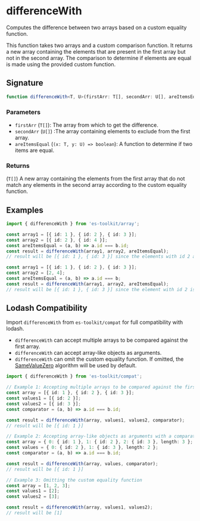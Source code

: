 # differenceWith

Computes the difference between two arrays based on a custom equality function.

This function takes two arrays and a custom comparison function. It returns a new array containing
the elements that are present in the first array but not in the second array. The comparison to determine
if elements are equal is made using the provided custom function.

## Signature

```typescript
function differenceWith<T, U>(firstArr: T[], secondArr: U[], areItemsEqual: (x: T, y: U) => boolean): T[];
```

### Parameters

- `firstArr` (`T[]`): The array from which to get the difference.
- `secondArr` (`U[]`) :The array containing elements to exclude from the first array.
- `areItemsEqual` (`(x: T, y: U) => boolean`): A function to determine if two items are equal.

### Returns

(`T[]`) A new array containing the elements from the first array that do not match any elements in the second array according to the custom equality function.

## Examples

```typescript
import { differenceWith } from 'es-toolkit/array';

const array1 = [{ id: 1 }, { id: 2 }, { id: 3 }];
const array2 = [{ id: 2 }, { id: 4 }];
const areItemsEqual = (a, b) => a.id === b.id;
const result = differenceWith(array1, array2, areItemsEqual);
// result will be [{ id: 1 }, { id: 3 }] since the elements with id 2 are considered equal and are excluded from the result.

const array1 = [{ id: 1 }, { id: 2 }, { id: 3 }];
const array2 = [2, 4];
const areItemsEqual = (a, b) => a.id === b;
const result = differenceWith(array1, array2, areItemsEqual);
// result will be [{ id: 1 }, { id: 3 }] since the element with id 2 is considered equal to the second array's element and is excluded from the result.
```

## Lodash Compatibility

Import `differenceWith` from `es-toolkit/compat` for full compatibility with lodash.

- `differenceWith` can accept multiple arrays to be compared against the first array.
- `differenceWith` can accept array-like objects as arguments.
- `differenceWith` can omit the custom equality function. If omitted, the [SameValueZero](https://tc39.es/ecma262/multipage/abstract-operations.html#sec-samevaluezero) algorithm will be used by default.

```typescript
import { differenceWith } from 'es-toolkit/compat';

// Example 1: Accepting multiple arrays to be compared against the first array with a comparator
const array = [{ id: 1 }, { id: 2 }, { id: 3 }];
const values1 = [{ id: 2 }];
const values2 = [{ id: 3 }];
const comparator = (a, b) => a.id === b.id;

const result = differenceWith(array, values1, values2, comparator);
// result will be [{ id: 1 }]

// Example 2: Accepting array-like objects as arguments with a comparator
const array = { 0: { id: 1 }, 1: { id: 2 }, 2: { id: 3 }, length: 3 };
const values = { 0: { id: 2 }, 1: { id: 3 }, length: 2 };
const comparator = (a, b) => a.id === b.id;

const result = differenceWith(array, values, comparator);
// result will be [{ id: 1 }]

// Example 3: Omitting the custom equality function
const array = [1, 2, 3];
const values1 = [2];
const values2 = [3];

const result = differenceWith(array, values1, values2);
// result will be [1]
```
